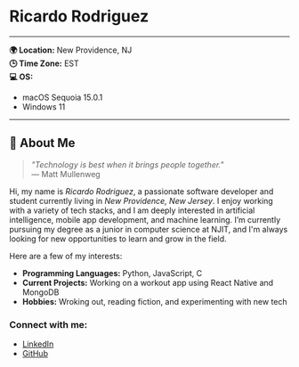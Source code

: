 # Ricardo Rodriguez

---

**🌍 Location:** New Providence, NJ  
**🕒 Time Zone:** EST  
**💻 OS:**  
- macOS Sequoia 15.0.1  
- Windows 11

---
## 🧠 About Me

> *"Technology is best when it brings people together."*  
> — Matt Mullenweg

Hi, my name is *Ricardo Rodriguez*, a passionate software developer and student currently living in *New Providence, New Jersey*. I enjoy working with a variety of tech stacks, and I am deeply interested in artificial intelligence, mobile app development, and machine learning. I’m currently pursuing my degree as a junior in computer science at NJIT, and I'm always looking for new opportunities to learn and grow in the field.

Here are a few of my interests:
- **Programming Languages:** Python, JavaScript, C
- **Current Projects:** Working on a workout app using React Native and MongoDB
- **Hobbies:** Wroking out, reading fiction, and experimenting with new tech

### Connect with me:
- [LinkedIn](https://www.linkedin.com/in/ricardrodz/)  
- [GitHub](https://github.com/RicaRodz)
